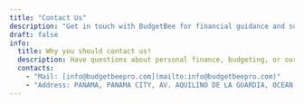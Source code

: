 ```yaml
---
title: "Contact Us"
description: "Get in touch with BudgetBee for financial guidance and support"
draft: false
info:
  title: Why you should contact us!
  description: Have questions about personal finance, budgeting, or our financial recommendations? Our team is here to help you make informed financial decisions. Reach out to us for unbiased financial guidance tailored to your needs.
  contacts:
    - "Mail: [info@budgetbeepro.com](mailto:info@budgetbeepro.com)"
    - "Address: PANAMA, PANAMA CITY, AV. AQUILINO DE LA GUARDIA, OCEAN BUSINESS PLAZA BUILDING, FLOOR 12"
---
```


